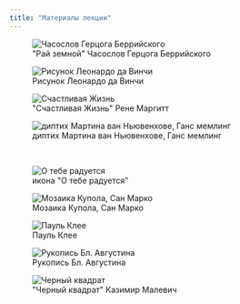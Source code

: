 ```yaml
---
title: "Материалы лекции"
---
```

<figure>
  <img src="./img/lektsiya-01.jpg" alt="Часослов Герцога Беррийского" class="img-thumbnail" />
  <figcaption>"Рай земной" Часослов Герцога Беррийского</figcaption>
</figure>

<figure>
  <img src="./img/lektsiya-02.jpg" alt="Рисунок Леонардо да Винчи" class="img-thumbnail" />
  <figcaption>Рисунок Леонардо да Винчи</figcaption>
</figure>

<figure>
  <img src="./img/lektsiya-03.png" alt="Счастливая Жизнь" class="img-thumbnail" />
  <figcaption>"Счастливая Жизнь" Рене Маргитт</figcaption>
</figure>

<figure>
  <img src="./img/lektsiya-04-05.jpg" alt="диптих Мартина ван Ньювенхове, Ганс мемлинг" class="img-thumbnail" />
  <figcaption>диптих Мартина ван Ньювенхове, Ганс мемлинг</figcaption>
</figure>

<img src="./img/lektsiya-06.jpg" alt="" class="img-thumbnail" />
<img src="./img/lektsiya-07.jpg" alt="" class="img-thumbnail" />

<figure>
  <img src="./img/lektsiya-08.jpg" alt="О тебе радуется" class="img-thumbnail" />
  <figcaption>икона "О тебе радуется"</figcaption>
</figure>

<figure>
  <img src="./img/lektsiya-10.jpg" alt="Мозаика Купола, Сан Марко" class="img-thumbnail" />
  <figcaption>Мозаика Купола, Сан Марко</figcaption>
</figure>

<figure>
  <img src="./img/lektsiya-11.png" alt="Пауль Клее" class="img-thumbnail" />
  <figcaption>Пауль Клее</figcaption>
</figure>

<figure>
  <img src="./img/lektsiya-12.png" alt="Рукопись Бл. Августина" class="img-thumbnail" />
  <figcaption>Рукопись Бл. Августина</figcaption>
</figure>

<figure>
  <img src="./img/lektsiya-13.jpg" alt="Черный квадрат" class="img-thumbnail" />
  <figcaption>"Черный квадрат" Казимир Малевич</figcaption>
</figure>
